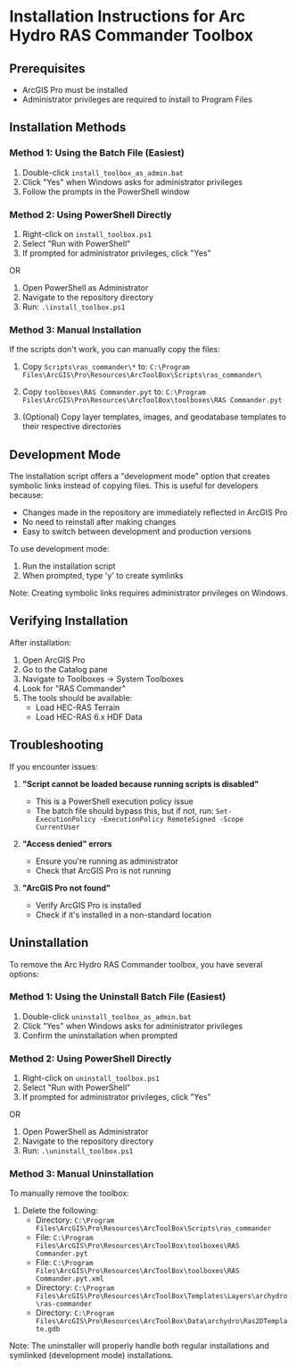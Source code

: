 # Installation Instructions for Arc Hydro RAS Commander Toolbox

## Prerequisites

- ArcGIS Pro must be installed
- Administrator privileges are required to install to Program Files

## Installation Methods

### Method 1: Using the Batch File (Easiest)

1. Double-click `install_toolbox_as_admin.bat`
2. Click "Yes" when Windows asks for administrator privileges
3. Follow the prompts in the PowerShell window

### Method 2: Using PowerShell Directly

1. Right-click on `install_toolbox.ps1`
2. Select "Run with PowerShell"
3. If prompted for administrator privileges, click "Yes"

OR

1. Open PowerShell as Administrator
2. Navigate to the repository directory
3. Run: `.\install_toolbox.ps1`

### Method 3: Manual Installation

If the scripts don't work, you can manually copy the files:

1. Copy `Scripts\ras_commander\*` to:
   `C:\Program Files\ArcGIS\Pro\Resources\ArcToolBox\Scripts\ras_commander\`

2. Copy `toolboxes\RAS Commander.pyt` to:
   `C:\Program Files\ArcGIS\Pro\Resources\ArcToolBox\toolboxes\RAS Commander.pyt`

3. (Optional) Copy layer templates, images, and geodatabase templates to their respective directories

## Development Mode

The installation script offers a "development mode" option that creates symbolic links instead of copying files. This is useful for developers because:

- Changes made in the repository are immediately reflected in ArcGIS Pro
- No need to reinstall after making changes
- Easy to switch between development and production versions

To use development mode:
1. Run the installation script
2. When prompted, type 'y' to create symlinks

Note: Creating symbolic links requires administrator privileges on Windows.

## Verifying Installation

After installation:

1. Open ArcGIS Pro
2. Go to the Catalog pane
3. Navigate to Toolboxes → System Toolboxes
4. Look for "RAS Commander"
5. The tools should be available:
   - Load HEC-RAS Terrain
   - Load HEC-RAS 6.x HDF Data

## Troubleshooting

If you encounter issues:

1. **"Script cannot be loaded because running scripts is disabled"**
   - This is a PowerShell execution policy issue
   - The batch file should bypass this, but if not, run:
     `Set-ExecutionPolicy -ExecutionPolicy RemoteSigned -Scope CurrentUser`

2. **"Access denied" errors**
   - Ensure you're running as administrator
   - Check that ArcGIS Pro is not running

3. **"ArcGIS Pro not found"**
   - Verify ArcGIS Pro is installed
   - Check if it's installed in a non-standard location

## Uninstallation

To remove the Arc Hydro RAS Commander toolbox, you have several options:

### Method 1: Using the Uninstall Batch File (Easiest)

1. Double-click `uninstall_toolbox_as_admin.bat`
2. Click "Yes" when Windows asks for administrator privileges
3. Confirm the uninstallation when prompted

### Method 2: Using PowerShell Directly

1. Right-click on `uninstall_toolbox.ps1`
2. Select "Run with PowerShell"
3. If prompted for administrator privileges, click "Yes"

OR

1. Open PowerShell as Administrator
2. Navigate to the repository directory
3. Run: `.\uninstall_toolbox.ps1`

### Method 3: Manual Uninstallation

To manually remove the toolbox:

1. Delete the following:
   - Directory: `C:\Program Files\ArcGIS\Pro\Resources\ArcToolBox\Scripts\ras_commander`
   - File: `C:\Program Files\ArcGIS\Pro\Resources\ArcToolBox\toolboxes\RAS Commander.pyt`
   - File: `C:\Program Files\ArcGIS\Pro\Resources\ArcToolBox\toolboxes\RAS Commander.pyt.xml`
   - Directory: `C:\Program Files\ArcGIS\Pro\Resources\ArcToolBox\Templates\Layers\archydro\ras-commander`
   - Directory: `C:\Program Files\ArcGIS\Pro\Resources\ArcToolBox\Data\archydro\Ras2DTemplate.gdb`

Note: The uninstaller will properly handle both regular installations and symlinked (development mode) installations.